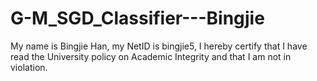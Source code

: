 # G-M_SGD_Classifier---Bingjie
My name is Bingjie Han, my NetID is bingjie5, I hereby certify that I have read the University policy on Academic Integrity and that I am not in violation.
